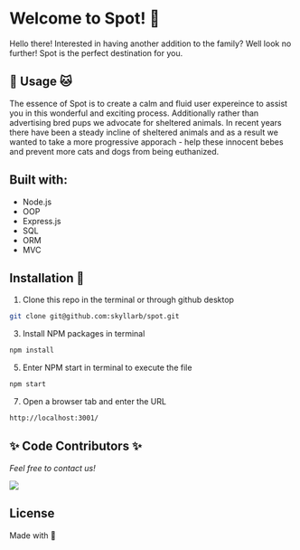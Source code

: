 # Welcome to Spot! :paw_prints:

Hello there! Interested in having another addition to the family?
Well look no further! Spot is the perfect destination for you. 

## :dog: Usage :cat:
The essence of Spot is to create a calm and fluid user expereince to assist you in this wonderful and exciting process. Additionally rather than advertising bred pups we advocate for sheltered animals. In recent years there have been a steady incline of sheltered animals and as a result we wanted to take a more progressive apporach - help these innocent bebes and prevent more cats and dogs from being euthanized.

## Built with:
* Node.js
* OOP
* Express.js
* SQL
* ORM
* MVC

## Installation :rocket:
1. Clone this repo in the terminal or through github desktop
```bash
git clone git@github.com:skyllarb/spot.git
```
3. Install NPM packages in terminal
```bash
npm install
```
5. Enter NPM start in terminal to execute the file
```bash 
npm start
```
7. Open a browser tab and enter the URL 
```bash
http://localhost:3001/
```

## :sparkles: Code Contributors :sparkles:
_Feel free to contact us!_


<a href="https://github.com/skyllarb/spot/graphs/contributors">
  <img src="https://contrib.rocks/image?repo=skyllarb/spot" />
</a>



## License
Made with :sparkling_heart:

